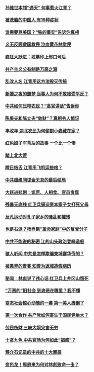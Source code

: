#### [孙维世本领“通天” 何事惹火江青？](../pages/prog1695/a103389257.md?t=04020306) 
#### [被洗脑的中国人 有19种症状](../pages/prog1695/a103389249.md?t=04020306) 
#### [谁需要骂美国？“铁的事实”告诉你真相](../pages/prog1695/a103388310.md?t=04020306) 
#### [义无反顾救国救民 泣血黄花林觉民](../pages/prog1695/a103388298.md?t=04020306) 
#### [疯狂大跃进：坟墓印上邪口号后](../pages/prog1695/a103387360.md?t=04020306) 
#### [共产主义公有制是万恶之源](../pages/prog1695/a103387352.md?t=04020306) 
#### [乱改人名 江青用这方法毁灭传统](../pages/prog1695/a103386323.md?t=04020306) 
#### [新婚之夜的噩梦 当事人为何不敢接受平反？](../pages/prog1695/a103386318.md?t=04020306) 
#### [中共如何压榨农民？“高官讲话”告诉你](../pages/prog1695/a103385405.md?t=04020306) 
#### [陈果夫和陈立夫“敛财”？真相令人惊讶](../pages/prog1695/a103385390.md?t=04020306) 
#### [丰收年 湖北农民为何偷割小麦藏在家？](../pages/prog1695/a103384134.md?t=04020306) 
#### [红色娘子军背后的故事 一个比一个惨](../pages/prog1695/a103384119.md?t=04020306) 
#### [踏上北大荒](../pages/prog1695/a103383172.md?t=04020306) 
#### [瞠目结舌 江青用飞机运些啥？](../pages/prog1695/a103383168.md?t=04020306) 
#### [中共超级间谍金无怠的最后结局](../pages/prog1695/a103382206.md?t=04020306) 
#### [大跃进悲剧：饥荒、人相食、官员贪腐](../pages/prog1695/a103382186.md?t=04020306) 
#### [残暴无底线 红卫兵逼迫资本家子女打死父母](../pages/prog1695/a103381293.md?t=04020306) 
#### [反孔运动对孔子家乡的骚乱和摧残](../pages/prog1695/a103381287.md?t=04020306) 
#### [也是右派？杨尚昆“革命家庭”中的反党分子](../pages/prog1695/a103380285.md?t=04020306) 
#### [中共不能说的秘密 江的山头政治登峰造极](../pages/prog1695/a103380266.md?t=04020306) 
#### [骇人听闻 中共是怎样欺骗柬埔寨华侨的？](../pages/prog1695/a103379241.md?t=04020306) 
#### [被愚弄的青春 知青为返城造假病历](../pages/prog1695/a103379219.md?t=04020306) 
#### [秘闻：林彪说了违心话 红卫兵上井冈山饿死](../pages/prog1695/a103377868.md?t=04020306) 
#### [“万恶的”旧社会 到底恶在哪里？我不懂](../pages/prog1695/a103377878.md?t=04020306) 
#### [变态社会惊心动魄的一幕 第一美人瘫倒了](../pages/prog1695/a103376949.md?t=04020306) 
#### [第一次合作 共产党如何寄生于国民党坐大？](../pages/prog1695/a103376944.md?t=04020306) 
#### [劳民伤财 三峡大坝灾害无穷](../pages/prog1695/a103376141.md?t=04020306) 
#### [十贪九色 中共官场为何如此“娼盛”？](../pages/prog1695/a103376133.md?t=04020306) 
#### [蒋介石记录的中共的十大罪恶](../pages/prog1695/a103375240.md?t=04020306) 
#### [变色龙！周恩来为何对林彪致命一击？](../pages/prog1695/a103375221.md?t=04020306) 
